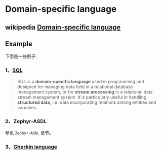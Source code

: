 # Domain-specific language

## wikipedia [Domain-specific language](http://en.wikipedia.org/wiki/Domain-specific_language)



## Example

下面是一些例子:

### 1、[SQL](http://en.wikipedia.org/wiki/SQL)

> SQL is a **domain-specific language** used in programming and designed for managing data held in a relational database management system, or for **stream processing** in a relational data stream management system. It is particularly useful in handling **structured data**, i.e. data incorporating relations among entities and variables.



### 2、Zephyr-ASDL

参见 `Zephyr-ASDL` 章节。



### 3、[Gherkin language](https://en.wanweibaike.com/wiki-Gherkin%20language#Gherkin_language)

